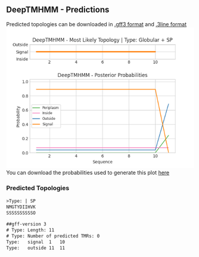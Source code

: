 ## DeepTMHMM - Predictions
Predicted topologies can be downloaded in [.gff3 format](TMRs.gff3) and [.3line format](predicted_topologies.3line)
![picture](plot.png)
You can download the probabilities used to generate this plot [here](Type:_probs.csv)
### Predicted Topologies
```
>Type: | SP
NMGTYDIIHVK
SSSSSSSSSSO

```


```
##gff-version 3
# Type: Length: 11
# Type: Number of predicted TMRs: 0
Type:	signal	1	10				
Type:	outside	11	11				

```
